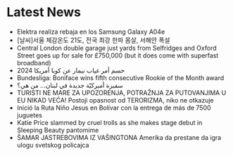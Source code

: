 # Latest News
-  Elektra realiza rebaja en los Samsung Galaxy A04e
-  [날씨]서울 체감온도 21도, 전국 최강 한파 몸살, 서해안 폭설
-  Central London double garage just yards from Selfridges and Oxford Street goes up for sale for £750,000 (but it does come with superfast broadband)
-  حسم أمر غياب نيمار عن كوبا أمريكا 2024
-  Bundesliga: Boniface wins fifth consecutive Rookie of the Month award
-  سفيرة أميركيّة جديدة في لبنان... من هي؟
-  TURISTI NE MARE ZA UPOZORENJA, POTRAŽNJA ZA PUTOVANJIMA U EU NIKAD VEĆA! Postoji opasnost od TERORIZMA, niko ne otkazuje
-  Inició la Ruta Niño Jesus en Bolívar con la entrega de más de 7500 juguetes
-  Katie Price slammed by cruel trolls as she makes stage debut in Sleeping Beauty pantomime
-  ŠAMAR JASTREBOVIMA IZ VAŠINGTONA Amerika da prestane da igra ulogu svetskog policajca
